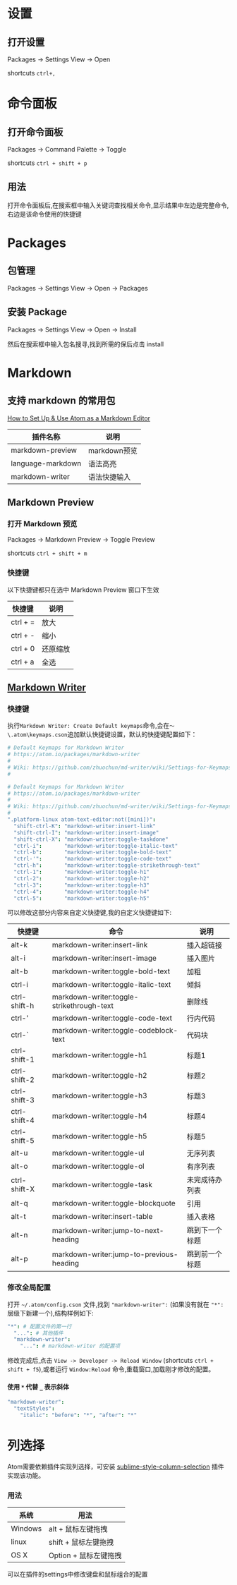 # 设置
## 打开设置
Packages -> Settings View -> Open

shortcuts `ctrl+,`

# 命令面板
## 打开命令面板
Packages -> Command Palette -> Toggle

shortcuts `ctrl + shift + p`

## 用法
打开命令面板后,在搜索框中输入关键词查找相关命令,显示结果中左边是完整命令,右边是该命令使用的快捷键

# Packages
## 包管理
Packages -> Settings View -> Open -> Packages

## 安装 Package
Packages -> Settings View -> Open -> Install

然后在搜索框中输入包名搜寻,找到所需的保后点击 install

# Markdown
## 支持 markdown 的常用包
[How to Set Up & Use Atom as a Markdown Editor](https://www.portent.com/blog/copywriting/content-strategy/atom-markdown.htm)

| 插件名称 | 说明 |
|--|--|
| markdown-preview | markdown预览 |
| language-markdown | 语法高亮 |
| markdown-writer | 语法快捷输入 |

## Markdown Preview
### 打开 Markdown 预览
Packages -> Markdown Preview -> Toggle Preview

shortcuts `ctrl + shift + m`

### 快捷键
以下快捷键都只在选中 Markdown Preview 窗口下生效

快捷键 | 说明
--|--
ctrl + = | 放大
ctrl + - | 缩小
ctrl + 0 | 还原缩放
ctrl + a | 全选

## [Markdown Writer](https://atom.io/packages/markdown-writer)
### 快捷键
执行`Markdown Writer: Create Default keymaps`命令,会在`～\.atom\keymaps.cson`追加默认快捷键设置，默认的快捷键配置如下：
```coffeescript
# Default Keymaps for Markdown Writer
# https://atom.io/packages/markdown-writer
#
# Wiki: https://github.com/zhuochun/md-writer/wiki/Settings-for-Keymaps
#

# Default Keymaps for Markdown Writer
# https://atom.io/packages/markdown-writer
#
# Wiki: https://github.com/zhuochun/md-writer/wiki/Settings-for-Keymaps
#
".platform-linux atom-text-editor:not([mini])":
  "shift-ctrl-K": "markdown-writer:insert-link"
  "shift-ctrl-I": "markdown-writer:insert-image"
  "shift-ctrl-X": "markdown-writer:toggle-taskdone"
  "ctrl-i":       "markdown-writer:toggle-italic-text"
  "ctrl-b":       "markdown-writer:toggle-bold-text"
  "ctrl-'":       "markdown-writer:toggle-code-text"
  "ctrl-h":       "markdown-writer:toggle-strikethrough-text"
  "ctrl-1":       "markdown-writer:toggle-h1"
  "ctrl-2":       "markdown-writer:toggle-h2"
  "ctrl-3":       "markdown-writer:toggle-h3"
  "ctrl-4":       "markdown-writer:toggle-h4"
  "ctrl-5":       "markdown-writer:toggle-h5"
```
可以修改这部分内容来自定义快捷键,我的自定义快捷键如下:

| 快捷键 | 命令 | 说明 |
|--|--|--|
| alt-k | markdown-writer:insert-link | 插入超链接 |
| alt-i | markdown-writer:insert-image | 插入图片 |
| alt-b | markdown-writer:toggle-bold-text | 加粗 |
| ctrl-i | markdown-writer:toggle-italic-text | 倾斜 |
| ctrl-shift-h | markdown-writer:toggle-strikethrough-text | 删除线 |
| ctrl-' | markdown-writer:toggle-code-text | 行内代码 |
| ctrl-` | markdown-writer:toggle-codeblock-text | 代码块 |
| ctrl-shift-1 | markdown-writer:toggle-h1 | 标题1 |
| ctrl-shift-2 | markdown-writer:toggle-h2 | 标题2 |
| ctrl-shift-3 | markdown-writer:toggle-h3 | 标题3 |
| ctrl-shift-4 | markdown-writer:toggle-h4 | 标题4 |
| ctrl-shift-5 | markdown-writer:toggle-h5 | 标题5 |
| alt-u | markdown-writer:toggle-ul  | 无序列表 |
| alt-o | markdown-writer:toggle-ol | 有序列表 |
| ctrl-shift-X | markdown-writer:toggle-task | 未完成待办列表 |
| alt-q | markdown-writer:toggle-blockquote | 引用 |
| alt-t | markdown-writer:insert-table | 插入表格 |
| alt-n | markdown-writer:jump-to-next-heading | 跳到下一个标题 |
| alt-p | markdown-writer:jump-to-previous-heading | 跳到前一个标题 |

### 修改全局配置
打开 `~/.atom/config.cson` 文件,找到 `"markdown-writer":` (如果没有就在 `"*":` 层级下新建一个),结构样例如下:
```coffeescript
"*": # 配置文件的第一行
  "...": # 其他插件
  "markdown-writer":
    "...": # markdown-writer 的配置项
```
修改完成后,点击 `View -> Developer -> Reload Window` (shortcuts `ctrl + shift + f5`),或者运行 `Window:Reload` 命令,重载窗口,加载刚才修改的配置。
#### 使用 `*` 代替 `_` 表示斜体
```coffeescript
"markdown-writer":
  "textStyles":
    "italic": "before": "*", "after": "*"
```

# 列选择

Atom需要依赖插件实现列选择，可安装 [sublime-style-column-selection](https://atom.io/packages/Sublime-Style-Column-Selection) 插件实现该功能。
### 用法
系统  | 用法
--|--
Windows | alt + 鼠标左键拖拽
linux | shift + 鼠标左键拖拽
OS X | Option + 鼠标左键拖拽

可以在插件的settings中修改键盘和鼠标组合的配置
